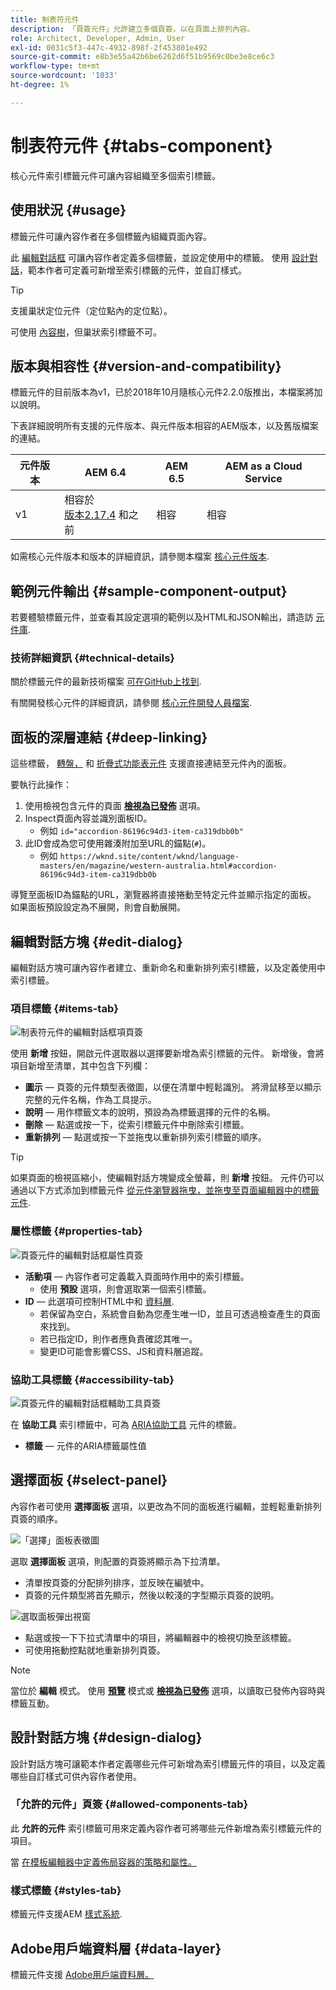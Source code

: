 ```yaml
---
title: 制表符元件
description: 「頁簽元件」允許建立多個頁簽，以在頁面上排列內容。
role: Architect, Developer, Admin, User
exl-id: 0031c5f3-447c-4932-898f-2f453801e492
source-git-commit: e8b3e55a42b6be6262d6f51b9569c0be3e8ce6c3
workflow-type: tm+mt
source-wordcount: '1033'
ht-degree: 1%

---
```


# 制表符元件 {#tabs-component}

核心元件索引標籤元件可讓內容組織至多個索引標籤。

## 使用狀況 {#usage}

標籤元件可讓內容作者在多個標籤內組織頁面內容。

此 [編輯對話框](#edit-dialog) 可讓內容作者定義多個標籤，並設定使用中的標籤。 使用 [設計對話](#design-dialog)，範本作者可定義可新增至索引標籤的元件，並自訂樣式。

>[!TIP]
>
>支援巢狀定位元件（定位點內的定位點）。
>
>可使用 [內容樹](https://experienceleague.adobe.com/docs/experience-manager-cloud-service/sites/authoring/fundamentals/environment-tools.html#content-tree)，但巢狀索引標籤不可。

## 版本與相容性 {#version-and-compatibility}

標籤元件的目前版本為v1，已於2018年10月隨核心元件2.2.0版推出，本檔案將加以說明。

下表詳細說明所有支援的元件版本、與元件版本相容的AEM版本，以及舊版檔案的連結。

| 元件版本 | AEM 6.4 | AEM 6.5 | AEM as a Cloud Service  |
|--- |--- |--- |---|
| v1 | 相容於<br>[版本2.17.4](/help/versions.md) 和之前 | 相容 | 相容 |

如需核心元件版本和版本的詳細資訊，請參閱本檔案 [核心元件版本](/help/versions.md).

## 範例元件輸出 {#sample-component-output}

若要體驗標籤元件，並查看其設定選項的範例以及HTML和JSON輸出，請造訪 [元件庫](https://adobe.com/go/aem_cmp_library_tabs).

### 技術詳細資訊 {#technical-details}

關於標籤元件的最新技術檔案 [可在GitHub上找到](https://adobe.com/go/aem_cmp_tech_tabs_v1).

有關開發核心元件的詳細資訊，請參閱 [核心元件開發人員檔案](/help/developing/overview.md).

## 面板的深層連結 {#deep-linking}

這些標籤， [轉盤，](carousel.md) 和 [折疊式功能表元件](accordion.md) 支援直接連結至元件內的面板。

要執行此操作：

1. 使用檢視包含元件的頁面 **[檢視為已發佈](https://experienceleague.adobe.com/docs/experience-manager-cloud-service/sites/authoring/fundamentals/editing-content.html#view-as-published)** 選項。
1. Inspect頁面內容並識別面板ID。
   * 例如 `id="accordion-86196c94d3-item-ca319dbb0b"`
1. 此ID會成為您可使用雜湊附加至URL的錨點(`#`)。
   * 例如 `https://wknd.site/content/wknd/language-masters/en/magazine/western-australia.html#accordion-86196c94d3-item-ca319dbb0b`

導覽至面板ID為錨點的URL，瀏覽器將直接捲動至特定元件並顯示指定的面板。 如果面板預設設定為不展開，則會自動展開。

## 編輯對話方塊 {#edit-dialog}

編輯對話方塊可讓內容作者建立、重新命名和重新排列索引標籤，以及定義使用中索引標籤。

### 項目標籤 {#items-tab}

![制表符元件的編輯對話框項頁簽](/help/assets/tabs-edit-items.png)

使用 **新增** 按鈕，開啟元件選取器以選擇要新增為索引標籤的元件。 新增後，會將項目新增至清單，其中包含下列欄：

* **圖示**  — 頁簽的元件類型表徵圖，以便在清單中輕鬆識別。 將滑鼠移至以顯示完整的元件名稱，作為工具提示。
* **說明**  — 用作標籤文本的說明，預設為為標籤選擇的元件的名稱。
* **刪除**  — 點選或按一下，從索引標籤元件中刪除索引標籤。
* **重新排列**  — 點選或按一下並拖曳以重新排列索引標籤的順序。

>[!TIP]
>
>如果頁面的檢視區縮小，使編輯對話方塊變成全螢幕，則 **新增** 按鈕。 元件仍可以通過以下方式添加到標籤元件 [從元件瀏覽器拖曳，並拖曳至頁面編輯器中的標籤元件](https://experienceleague.adobe.com/docs/experience-manager-cloud-service/sites/authoring/fundamentals/editing-content.html#inserting-a-component).

### 屬性標籤 {#properties-tab}

![頁簽元件的編輯對話框屬性頁簽](/help/assets/tabs-edit-properties.png)

* **活動項**  — 內容作者可定義載入頁面時作用中的索引標籤。
   * 使用 **預設** 選項，則會選取第一個索引標籤。
* **ID**  — 此選項可控制HTML中和 [資料層](/help/developing/data-layer/overview.md).
   * 若保留為空白，系統會自動為您產生唯一ID，並且可透過檢查產生的頁面來找到。
   * 若已指定ID，則作者應負責確認其唯一。
   * 變更ID可能會影響CSS、JS和資料層追蹤。

### 協助工具標籤 {#accessibility-tab}

![頁簽元件的編輯對話框輔助工具頁簽](/help/assets/tabs-edit-accessibility.png)

在 **協助工具** 索引標籤中，可為 [ARIA協助工具](https://www.w3.org/WAI/standards-guidelines/aria/) 元件的標籤。

* **標籤**  — 元件的ARIA標籤屬性值

## 選擇面板 {#select-panel}

內容作者可使用 **選擇面板** 選項，以更改為不同的面板進行編輯，並輕鬆重新排列頁簽的順序。

![「選擇」面板表徵圖](/help/assets/select-panel-icon.png)

選取 **選擇面板** 選項，則配置的頁簽將顯示為下拉清單。

* 清單按頁簽的分配排列排序，並反映在編號中。
* 頁簽的元件類型將首先顯示，然後以較淺的字型顯示頁簽的說明。

![選取面板彈出視窗](/help/assets/select-panel-popover.png)

* 點選或按一下下拉式清單中的項目，將編輯器中的檢視切換至該標籤。
* 可使用拖動控點就地重新排列頁簽。

>[!NOTE]
>
>當位於 **編輯** 模式。 使用 **[預覽](https://experienceleague.adobe.com/docs/experience-manager-cloud-service/sites/authoring/fundamentals/editing-content.html#preview-mode)** 模式或 **[檢視為已發佈](https://experienceleague.adobe.com/docs/experience-manager-cloud-service/sites/authoring/fundamentals/editing-content.html#view-as-published)** 選項，以讀取已發佈內容時與標籤互動。

## 設計對話方塊 {#design-dialog}

設計對話方塊可讓範本作者定義哪些元件可新增為索引標籤元件的項目，以及定義哪些自訂樣式可供內容作者使用。

### 「允許的元件」頁簽 {#allowed-components-tab}

此 **允許的元件** 索引標籤可用來定義內容作者可將哪些元件新增為索引標籤元件的項目。

當 [在模板編輯器中定義佈局容器的策略和屬性。](https://experienceleague.adobe.com/docs/experience-manager-cloud-service/sites/authoring/features/templates.html)

### 樣式標籤 {#styles-tab}

標籤元件支援AEM [樣式系統](/help/get-started/authoring.md#component-styling).

## Adobe用戶端資料層 {#data-layer}

標籤元件支援 [Adobe用戶端資料層。](/help/developing/data-layer/overview.md)
